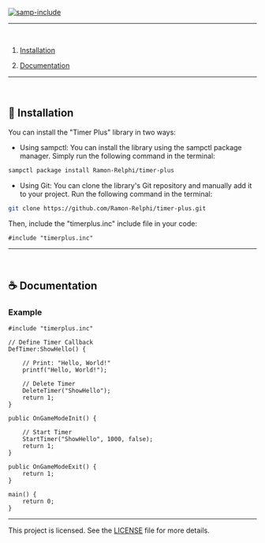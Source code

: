 [![samp-include](https://img.shields.io/badge/sa--mp-library-2f2f2f.svg?style=for-the-badge)](https://github.com/Ramon-Relphi/timer-plus)


---

<br>

1. [Installation](#-Installation)

2. [Documentation](#-Documentation)

---

<br>

## 🚀 Installation

You can install the "Timer Plus" library in two ways:

- Using sampctl: You can install the library using the sampctl package manager. Simply run the following command in the terminal:
```bash
sampctl package install Ramon-Relphi/timer-plus
```

- Using Git: You can clone the library's Git repository and manually add it to your project. Run the following command in the terminal:
```bash
git clone https://github.com/Ramon-Relphi/timer-plus.git
```

Then, include the "timerplus.inc" include file in your code:

```pawn
#include "timerplus.inc"
```

---

<br>

## ☕ Documentation


### **Example**


```pawn
#include "timerplus.inc"

// Define Timer Callback
DefTimer:ShowHello() {

    // Print: "Hello, World!"
    printf("Hello, World!");
    
    // Delete Timer
    DeleteTimer("ShowHello");
    return 1;
}

public OnGameModeInit() {

    // Start Timer
    StartTimer("ShowHello", 1000, false);
    return 1;
}

public OnGameModeExit() {
    return 1;
}

main() {
    return 0;
}
```

---

This project is licensed. See the [LICENSE](LICENSE.md) file for more details.

